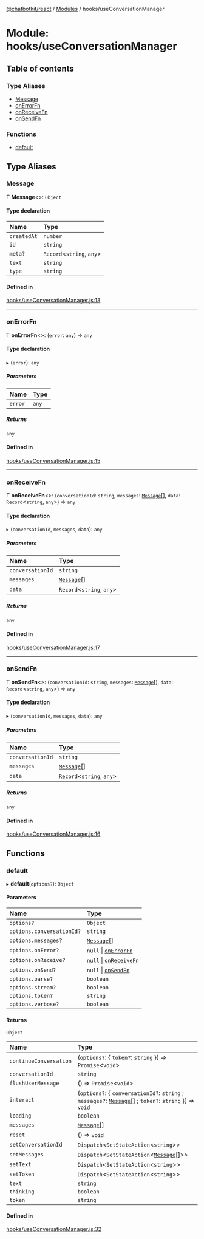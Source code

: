 [@chatbotkit/react](../README.md) / [Modules](../modules.md) / hooks/useConversationManager

# Module: hooks/useConversationManager

## Table of contents

### Type Aliases

- [Message](hooks_useConversationManager.md#message)
- [onErrorFn](hooks_useConversationManager.md#onerrorfn)
- [onReceiveFn](hooks_useConversationManager.md#onreceivefn)
- [onSendFn](hooks_useConversationManager.md#onsendfn)

### Functions

- [default](hooks_useConversationManager.md#default)

## Type Aliases

### Message

Ƭ **Message**<\>: `Object`

#### Type declaration

| Name | Type |
| :------ | :------ |
| `createdAt` | `number` |
| `id` | `string` |
| `meta?` | `Record`<`string`, `any`\> |
| `text` | `string` |
| `type` | `string` |

#### Defined in

[hooks/useConversationManager.js:13](https://github.com/chatbotkit/node-sdk/blob/09ac200/packages/react/src/hooks/useConversationManager.js#L13)

___

### onErrorFn

Ƭ **onErrorFn**<\>: (`error`: `any`) => `any`

#### Type declaration

▸ (`error`): `any`

##### Parameters

| Name | Type |
| :------ | :------ |
| `error` | `any` |

##### Returns

`any`

#### Defined in

[hooks/useConversationManager.js:15](https://github.com/chatbotkit/node-sdk/blob/09ac200/packages/react/src/hooks/useConversationManager.js#L15)

___

### onReceiveFn

Ƭ **onReceiveFn**<\>: (`conversationId`: `string`, `messages`: [`Message`](hooks_useConversationManager.md#message)[], `data`: `Record`<`string`, `any`\>) => `any`

#### Type declaration

▸ (`conversationId`, `messages`, `data`): `any`

##### Parameters

| Name | Type |
| :------ | :------ |
| `conversationId` | `string` |
| `messages` | [`Message`](hooks_useConversationManager.md#message)[] |
| `data` | `Record`<`string`, `any`\> |

##### Returns

`any`

#### Defined in

[hooks/useConversationManager.js:17](https://github.com/chatbotkit/node-sdk/blob/09ac200/packages/react/src/hooks/useConversationManager.js#L17)

___

### onSendFn

Ƭ **onSendFn**<\>: (`conversationId`: `string`, `messages`: [`Message`](hooks_useConversationManager.md#message)[], `data`: `Record`<`string`, `any`\>) => `any`

#### Type declaration

▸ (`conversationId`, `messages`, `data`): `any`

##### Parameters

| Name | Type |
| :------ | :------ |
| `conversationId` | `string` |
| `messages` | [`Message`](hooks_useConversationManager.md#message)[] |
| `data` | `Record`<`string`, `any`\> |

##### Returns

`any`

#### Defined in

[hooks/useConversationManager.js:16](https://github.com/chatbotkit/node-sdk/blob/09ac200/packages/react/src/hooks/useConversationManager.js#L16)

## Functions

### default

▸ **default**(`options?`): `Object`

#### Parameters

| Name | Type |
| :------ | :------ |
| `options?` | `Object` |
| `options.conversationId?` | `string` |
| `options.messages?` | [`Message`](hooks_useConversationManager.md#message)[] |
| `options.onError?` | ``null`` \| [`onErrorFn`](hooks_useConversationManager.md#onerrorfn) |
| `options.onReceive?` | ``null`` \| [`onReceiveFn`](hooks_useConversationManager.md#onreceivefn) |
| `options.onSend?` | ``null`` \| [`onSendFn`](hooks_useConversationManager.md#onsendfn) |
| `options.parse?` | `boolean` |
| `options.stream?` | `boolean` |
| `options.token?` | `string` |
| `options.verbose?` | `boolean` |

#### Returns

`Object`

| Name | Type |
| :------ | :------ |
| `continueConversation` | (`options?`: { `token?`: `string`  }) => `Promise`<`void`\> |
| `conversationId` | `string` |
| `flushUserMessage` | () => `Promise`<`void`\> |
| `interact` | (`options?`: { `conversationId?`: `string` ; `messages?`: [`Message`](hooks_useConversationManager.md#message)[] ; `token?`: `string`  }) => `void` |
| `loading` | `boolean` |
| `messages` | [`Message`](hooks_useConversationManager.md#message)[] |
| `reset` | () => `void` |
| `setConversationId` | `Dispatch`<`SetStateAction`<`string`\>\> |
| `setMessages` | `Dispatch`<`SetStateAction`<[`Message`](hooks_useConversationManager.md#message)[]\>\> |
| `setText` | `Dispatch`<`SetStateAction`<`string`\>\> |
| `setToken` | `Dispatch`<`SetStateAction`<`string`\>\> |
| `text` | `string` |
| `thinking` | `boolean` |
| `token` | `string` |

#### Defined in

[hooks/useConversationManager.js:32](https://github.com/chatbotkit/node-sdk/blob/09ac200/packages/react/src/hooks/useConversationManager.js#L32)
